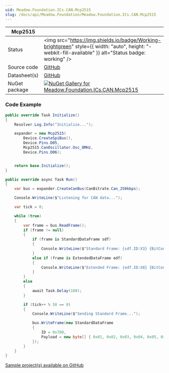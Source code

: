 ```yaml
---
uid: Meadow.Foundation.ICs.CAN.Mcp2515
slug: /docs/api/Meadow.Foundation/Meadow.Foundation.ICs.CAN.Mcp2515
---
```


| Mcp2515 | |
|--------|--------|
| Status | <img src="https://img.shields.io/badge/Working-brightgreen" style={{ width: "auto", height: "-webkit-fill-available" }} alt="Status badge: working" /> |
| Source code | [GitHub](https://github.com/WildernessLabs/Meadow.Foundation/tree/main/Source/Meadow.Foundation.Peripherals/ICs.CAN.Mcp2515) |
| Datasheet(s) | [GitHub](https://github.com/WildernessLabs/Meadow.Foundation/tree/main/Source/Meadow.Foundation.Peripherals/ICs.CAN.Mcp2515/Datasheet) |
| NuGet package | <a href="https://www.nuget.org/packages/Meadow.Foundation.ICs.CAN.Mcp2515/" target="_blank"><img src="https://img.shields.io/nuget/v/Meadow.Foundation.ICs.CAN.Mcp2515.svg?label=Meadow.Foundation.ICs.CAN.Mcp2515" alt="NuGet Gallery for Meadow.Foundation.ICs.CAN.Mcp2515" /></a> |
### Code Example

```csharp
public override Task Initialize()
{
    Resolver.Log.Info("Initialize...");

    expander = new Mcp2515(
        Device.CreateSpiBus(),
        Device.Pins.D05,
        Mcp2515.CanOscillator.Osc_8MHz,
        Device.Pins.D06);


    return base.Initialize();
}

public override async Task Run()
{
    var bus = expander.CreateCanBus(CanBitrate.Can_250kbps);

    Console.WriteLine($"Listening for CAN data...");

    var tick = 0;

    while (true)
    {
        var frame = bus.ReadFrame();
        if (frame != null)
        {
            if (frame is StandardDataFrame sdf)
            {
                Console.WriteLine($"Standard Frame: {sdf.ID:X3} {BitConverter.ToString(sdf.Payload)}");
            }
            else if (frame is ExtendedDataFrame edf)
            {
                Console.WriteLine($"Extended Frame: {edf.ID:X8} {BitConverter.ToString(edf.Payload)}");
            }
        }
        else
        {
            await Task.Delay(100);
        }

        if (tick++ % 50 == 0)
        {
            Console.WriteLine($"Sending Standard Frame...");

            bus.WriteFrame(new StandardDataFrame
            {
                ID = 0x700,
                Payload = new byte[] { 0x01, 0x02, 0x03, 0x04, 0x05, 0x06, 0x07, (byte)(tick & 0xff) }
            });
        }
    }
}

```

[Sample project(s) available on GitHub](https://github.com/WildernessLabs/Meadow.Foundation/tree/main/Source/Meadow.Foundation.Peripherals/ICs.CAN.Mcp2515/Samples/Mcp2515_Sample)


